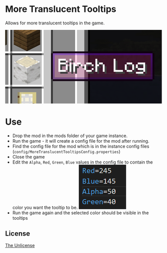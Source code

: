 # More Translucent Tooltips

Allows for more translucent tooltips in the game.

![More Translucent Tooltips](./screenshots/tooltip_example.png)

# Use
- Drop the mod in the mods folder of your game instance.
- Run the game - it will create a config file for the mod after running.
- Find the config file for the mod which is in the instance config files (`config/MoreTranslucentTooltipsConfig.properties`)
- Close the game
- Edit the `Alpha`, `Red`, `Green`, `Blue` values in the config file to contain the color you want the tooltip to be.
![ConfigValues](./screenshots/ConfigValues.png)
- Run the game again and the selected color should be visible in the tooltips
## License

[The Unlicense](http://unlicense.org/)
